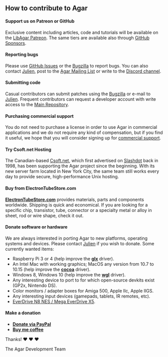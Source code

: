 ## How to contribute to Agar

#### **Support us on Patreon or GitHub**

Exclusive content including articles, code and tutorials will be available on the [LibAgar Patreon](https://patreon.com/libagar). The same tiers are available also through [GitHub Sponsors](https://github.com/sponsors/JulNadeauCA).

#### **Reporting bugs**

Please use [GitHub Issues](https://github.com/JulNadeauCA/libagar/issues/) or the [Bugzilla](https://bugs.csoft.net/enter_bug.cgi?product=Agar) to report bugs. You can also contact [Julien](mailto:vedge@csoft.net), post to the [Agar Mailing List](https://mail231.csoft.net/lists/listinfo/agar) or write to the [Discord channel](https://libagar.org/discord).

#### **Submitting code**

Casual contributors can submit patches using the [Bugzilla](https://bugs.csoft.net/enter_bug.cgi?product=Agar) or e-mail to [Julien](mailto:vedge@csoft.net). Frequent contributors can request a developer account with write access to the [Main Repository](https://dev.csoft.net).

#### **Purchasing commercial support**

You do not need to purchase a license in order to use Agar in commercial applications and we do not require any kind of compensation, but if you find it useful, we hope that you will consider signing up for [commercial support](https://libagar.org/lists.html).

#### **Try Csoft.net Hosting**

The Canadian-based [Csoft.net](https://csoft.net), which first advertised on [Slashdot](https://slashdot.org) back in 1998, has been supporting the Agar project since the beginning. With its new server farm located in New York City, the same team still works every day to provide secure, high-performance Unix hosting.

#### **Buy from ElectronTubeStore.com**

[**ElectronTubeStore.com**](https://electrontubestore.com) provides materials, parts and components worldwide. Shipping is quick and economical. If you are looking for a specific chip, transistor, tube, connector or a specialty metal or alloy in sheet, rod or wire shape, check it out.

#### **Donate software or hardware**

We are always interested in porting Agar to new platforms, operating systems and devices. Please contact [Julien](mailto:vedge@csoft.net) if you wish to donate. Some currently wanted items:
- Raspberry Pi 3 or 4 (help improve the [**glx**](https://libagar.org/man3/AG_DriverGLX) driver).
- An Intel Mac with working graphics; MacOS any version from 10.7 to 10.15 (help improve the [**cocoa**](https://libagar.org/man3/AG_DriverCocoa) driver).
- Windows 8, Windows 10 (help improve the [**wgl**](https://libagar.org/man3/AG_DriverWGL) driver).
- Any interesting device to port to for which open-source devkits exist (GP2x, Nintendo DS).
- Color monitors / adapter boxes for Amiga 500, Apple IIc, Apple IIGS.
- Any interesting input devices (gamepads, tablets, IR remotes, etc).
- [EverDrive N8 NES / Mega EverDrive X5](https://libagar.org/wishlist).

#### **Make a donation**

- [**Donate via PayPal**](https://sourceforge.net/donate/index.php?group_id=77100)
- [**Buy me coffee**](https://libagar.org/wishlist)

Thanks! :heart: :heart: :heart:

The Agar Development Team


